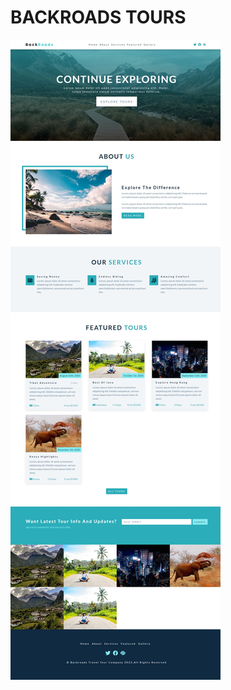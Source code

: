 # BACKROADS TOURS

[![Backroads Tours](<./design/03-backroads-tours(flexbox).jpeg>)]("https://css-03-backroads-tours.netlify.app)
